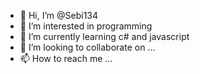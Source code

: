- 👋 Hi, I’m @Sebi134
- 👀 I’m interested in programming
- 🌱 I’m currently learning c# and javascript
- 💞️ I’m looking to collaborate on ...
- 📫 How to reach me ...

<!---
Sebi134/Sebi134 is a ✨ special ✨ repository because its `README.md` (this file) appears on your GitHub profile.
You can click the Preview link to take a look at your changes.
--->
